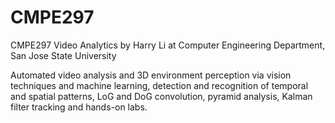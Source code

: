 # CMPE297
CMPE297 Video Analytics by Harry Li at Computer Engineering Department, San Jose State University

Automated video analysis and 3D environment perception via vision techniques and machine learning, detection and 
recognition of temporal and spatial patterns, LoG and DoG convolution, pyramid analysis, Kalman filter tracking and 
hands-on labs. 
